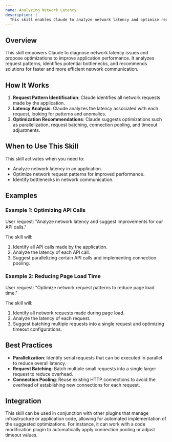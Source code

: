 ```yaml
---
name: Analyzing Network Latency
description: |
  This skill enables Claude to analyze network latency and optimize request patterns within an application. It helps identify bottlenecks and suggest improvements for faster and more efficient network communication. Use this skill when the user asks to "analyze network latency", "optimize request patterns", or when facing performance issues related to network requests. It focuses on identifying serial requests that can be parallelized, opportunities for request batching, connection pooling improvements, timeout configuration adjustments, and DNS resolution enhancements. The skill provides concrete suggestions for reducing latency and improving overall network performance.
---
```


## Overview

This skill empowers Claude to diagnose network latency issues and propose optimizations to improve application performance. It analyzes request patterns, identifies potential bottlenecks, and recommends solutions for faster and more efficient network communication.

## How It Works

1. **Request Pattern Identification**: Claude identifies all network requests made by the application.
2. **Latency Analysis**: Claude analyzes the latency associated with each request, looking for patterns and anomalies.
3. **Optimization Recommendations**: Claude suggests optimizations such as parallelization, request batching, connection pooling, and timeout adjustments.

## When to Use This Skill

This skill activates when you need to:
- Analyze network latency in an application.
- Optimize network request patterns for improved performance.
- Identify bottlenecks in network communication.

## Examples

### Example 1: Optimizing API Calls

User request: "Analyze network latency and suggest improvements for our API calls."

The skill will:
1. Identify all API calls made by the application.
2. Analyze the latency of each API call.
3. Suggest parallelizing certain API calls and implementing connection pooling.

### Example 2: Reducing Page Load Time

User request: "Optimize network request patterns to reduce page load time."

The skill will:
1. Identify all network requests made during page load.
2. Analyze the latency of each request.
3. Suggest batching multiple requests into a single request and optimizing timeout configurations.

## Best Practices

- **Parallelization**: Identify serial requests that can be executed in parallel to reduce overall latency.
- **Request Batching**: Batch multiple small requests into a single larger request to reduce overhead.
- **Connection Pooling**: Reuse existing HTTP connections to avoid the overhead of establishing new connections for each request.

## Integration

This skill can be used in conjunction with other plugins that manage infrastructure or application code, allowing for automated implementation of the suggested optimizations. For instance, it can work with a code modification plugin to automatically apply connection pooling or adjust timeout values.
